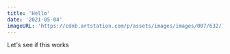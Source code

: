 ```yaml
---
title: 'Hello'
date: '2021-05-04'
imageURL: 'https://cdnb.artstation.com/p/assets/images/images/007/632/717/large/sampo-jumisko-flying-whales-final.jpg?1507492144'
---
```


Let's see if this works
